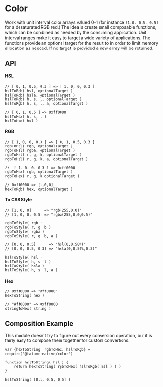 # Color

Work with unit interval color arrays valued 0-1 (for instance `[1.0, 0.5, 0.5]` for a desaturated RGB red.) The idea is create small composable functions, which can be combined as needed by the consuming application. Unit interval ranges make it easy to target a wide variety of applications. The functions provide an optional target for the result to in order to limit memory allocation as needed. If no target is provided a new array will be returned.

## API

#### HSL

	// [ 0, 1, 0.5, 0.3 ] => [ 1, 0, 0, 0.3 ]
	hslToRgb( hsl, optionalTarget )
	hslToRgb( hsla, optionalTarget )
	hslToRgb( h, s, l, optionalTarget )
	hslToRgb( h, s, l, a, optionalTarget )
	
	// [ 0, 1, 0.5 ] => 0xff0000
	hslToHex( h, s, l )
	hslToHex( hsl )


#### RGB

	// [ 1, 0, 0, 0.3 ] => [ 0, 1, 0.5, 0.3 ]
	rgbToHsl( rgb, optionalTarget )
	rgbToHsl( rgba, optionalTarget )
	rgbToHsl( r, g, b, optionalTarget )
	rgbToHsl( r, g, b, a, optionalTarget )
	
	// 	[ 1, 0, 0, 0.3 ] => 0xff0000
	rgbToHex( rgb, optionalTarget )
	rgbToHex( r, g, b optionalTarget )
	
	// 0xff0000 => [1,0,0]
	hexToRgb( hex, optionalTarget )


#### To CSS Style

	// [1, 0, 0]      => "rgb(255,0,0)"
	// [1, 0, 0, 0.5] => "rgba(255,0,0,0.5)"
	
	rgbToStyle( rgb )
	rgbToStyle( r, g, b )
	rgbToStyle( rgba )
	rgbToStyle( r, g, b, a )
	
	// [0, 0, 0.5]      => "hsl(0,0,50%)"
	// [0, 0, 0.5, 0.3] => "hsla(0,0,50%,0.3)"
	
	hslToStyle( hsl )
	hslToStyle( h, s, l )
	hslToStyle( hsla )
	hslToStyle( h, s, l, a )

#### Hex

	// 0xff0000 => "#ff0000"
	hexToString( hex )
	
	// "#ff0000" => 0xff0000
	stringToHex( string )

## Composition Example

This module doesn't try to figure out every conversion operation, but it is fairly easy to compose them together for custom convertions.

	var {hexToString, rgbToHex, hslToRgb} = require('@tatumcreative/color')
	
	function hslToString( hsl ) {
		return hexToString( rgbToHex( hslToRgb( hsl ) )	)
	}
	
	hslToString( [0.1, 0.5, 0.5] )
